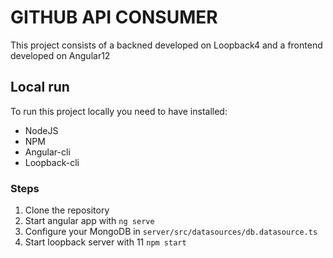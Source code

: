 # GITHUB API CONSUMER
This project consists of a backned developed on Loopback4 and a frontend developed on Angular12

## Local run
To run this project locally you need to have installed:
* NodeJS
* NPM
* Angular-cli
* Loopback-cli

### Steps
1. Clone the repository
2. Start angular app with `ng serve`
3. Configure your MongoDB in `server/src/datasources/db.datasource.ts`
4. Start loopback server with 11 `npm start`